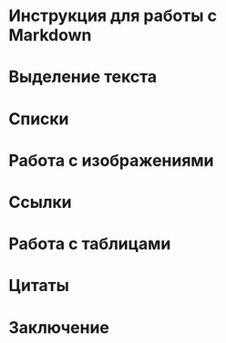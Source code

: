 # Инструкция для работы с Markdown

# Выделение текста

# Списки

# Работа с изображениями

# Ссылки

# Работа с таблицами

# Цитаты

# Заключение

